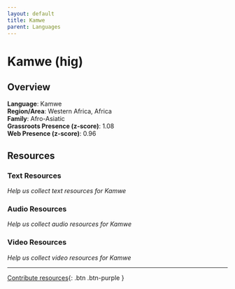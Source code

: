 ```yaml
---
layout: default
title: Kamwe
parent: Languages
---
```


# Kamwe (hig)

## Overview

**Language**: Kamwe  
**Region/Area**: Western Africa, Africa  
**Family**: Afro-Asiatic  
**Grassroots Presence (z-score)**: 1.08  
**Web Presence (z-score)**: 0.96  

## Resources

### Text Resources
*Help us collect text resources for Kamwe*

### Audio Resources
*Help us collect audio resources for Kamwe*

### Video Resources
*Help us collect video resources for Kamwe*

---

[Contribute resources](https://forms.office.com/e/1SfLJx3u1r){: .btn .btn-purple }
